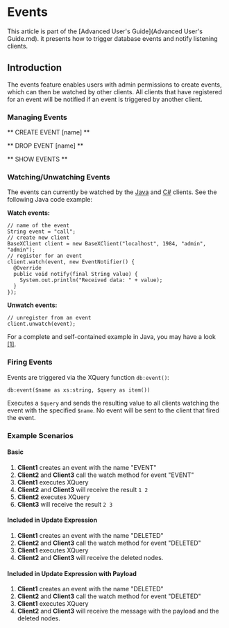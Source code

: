
# Events
 


 
This article is part of the [Advanced User's Guide](Advanced User's Guide.md). it presents how to trigger database events and notify listening clients. 

 
## Introduction

The events feature enables users with admin permissions to create events, which can then be watched by other clients. All clients that have registered for an event will be notified if an event is triggered by another client. 


### Managing Events
** CREATE EVENT [name] **

** DROP EVENT [name] **

** SHOW EVENTS **


### Watching/Unwatching Events

The events can currently be watched by the [Java](https://github.com/BaseXdb/basex-api/tree/master/src/main/java) and [C#](https://github.com/BaseXdb/basex-api/tree/master/src/main/c%23) clients. See the following Java code example: 


**Watch events:**


    // name of the event
    String event = "call";
    // create new client
    BaseXClient client = new BaseXClient("localhost", 1984, "admin", "admin");
    // register for an event
    client.watch(event, new EventNotifier() {
      @Override
      public void notify(final String value) {
        System.out.println("Received data: " + value);
      }
    });


**Unwatch events:**


    // unregister from an event
    client.unwatch(event);


For a complete and self-contained example in Java, you may have a look [[1]](https://github.com/BaseXdb/basex-examples/blob/master/src/main/java/org/basex/examples/api/EventExample.java). 


### Firing Events

Events are triggered via the XQuery function `db:event()`: 


    db:event($name as xs:string, $query as item())


Executes a `$query` and sends the resulting value to all clients watching the event with the specified `$name`. No event will be sent to the client that fired the event. 


### Example Scenarios

#### Basic
1. **Client1**  creates an event with the name "EVENT"
2. **Client2**  and **Client3** call the watch method for event "EVENT"
3. **Client1**  executes XQuery 
4. **Client2**  and **Client3** will receive the result `1 2`
5. **Client2**  executes XQuery 
6. **Client3**  will receive the result `2 3`

#### Included in Update Expression
1. **Client1**  creates an event with the name "DELETED"
2. **Client2**  and **Client3** call the watch method for event "DELETED"
3. **Client1**  executes XQuery 
4. **Client2**  and **Client3** will receive the deleted nodes. 

#### Included in Update Expression with Payload
1. **Client1**  creates an event with the name "DELETED"
2. **Client2**  and **Client3** call the watch method for event "DELETED"
3. **Client1**  executes XQuery 
4. **Client2**  and **Client3** will receive the message with the payload and the deleted nodes. 

